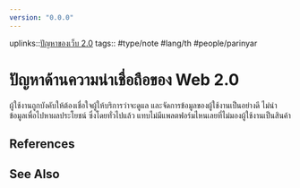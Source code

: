 ```yaml
---
version: "0.0.0"
---
```

uplinks::[ปัญหาของเว็บ 2.0](./ปัญหาของเว็บ%202.0.md)
tags:: #type/note #lang/th #people/parinyar 
# ปัญหาด้านความน่าเชื่อถือของ Web 2.0
ผู้ใช้งานถูกบังคับให้ต้องเชื่อใจผู้ให้บริการว่าจะดูแล และจัดการข้อมูลของผู้ใช้งานเป็นอย่างดี ไม่นำข้อมูลเพื่อไปหาผลประโยชน์ ซึ่งโดยทั่วไปแล้ว แทบไม่มีแพลตฟอร์มไหนเลยที่ไม่มองผู้ใช้งานเป็นสินค้า

## References

## See Also
